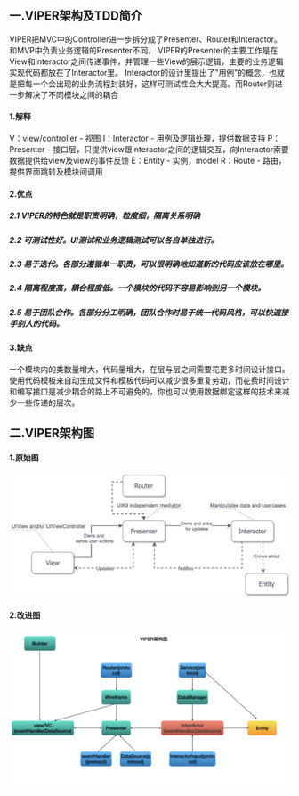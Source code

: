 ## 一.VIPER架构及TDD简介
 
  VIPER把MVC中的Controller进一步拆分成了Presenter、Router和Interactor。和MVP中负责业务逻辑的Presenter不同，
VIPER的Presenter的主要工作是在View和Interactor之间传递事件，并管理一些View的展示逻辑，主要的业务逻辑实现代码都放在了Interactor里。
Interactor的设计里提出了"用例"的概念，也就是把每一个会出现的业务流程封装好，这样可测试性会大大提高。而Router则进一步解决了不同模块之间的耦合
#### 1.解释
V：view/controller - 视图
I：Interactor - 用例及逻辑处理，提供数据支持
P：Presenter - 接口层，只提供view跟Interactor之间的逻辑交互，向Interactor索要数据提供给view及view的事件反馈
E：Entity - 实例，model
R：Route - 路由，提供界面跳转及模块间调用
#### 2.优点
 ##### 2.1 VIPER的特色就是职责明确，粒度细，隔离关系明确
 ##### 2.2 可测试性好。UI测试和业务逻辑测试可以各自单独进行。
 ##### 2.3 易于迭代。各部分遵循单一职责，可以很明确地知道新的代码应该放在哪里。
 ##### 2.4 隔离程度高，耦合程度低。一个模块的代码不容易影响到另一个模块。
 ##### 2.5 易于团队合作。各部分分工明确，团队合作时易于统一代码风格，可以快速接手别人的代码。
#### 3.缺点
  一个模块内的类数量增大，代码量增大，在层与层之间需要花更多时间设计接口。
使用代码模板来自动生成文件和模板代码可以减少很多重复劳动，而花费时间设计和编写接口是减少耦合的路上不可避免的，你也可以使用数据绑定这样的技术来减少一些传递的层次。

## 二.VIPER架构图
#### 1.原始图
![VIPER-Origin](https://github.com/SanWCoder/VIPERTest/blob/master/VIPERTest/Classes/Resources/VIPER-Origin.png)
#### 2.改进图
![VIPER-New](https://github.com/SanWCoder/VIPERTest/blob/master/VIPERTest/Classes/Resources/VIPER-New.jpeg)
